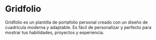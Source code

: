 # Gridfolio
Gridfolio es un plantilla de portafolio personal creado con un diseño de cuadrícula moderna y adaptable. Es fácil de personalizar y perfecto para mostrar tus habilidades, proyectos y experiencia.
